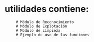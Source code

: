 # utilidades contiene:
         # Módulo de Reconocimiento 
         # Módulo de Explotación 
         # Módulo de Limpieza
         # Ejemplo de uso de las funciones
